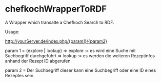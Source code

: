 # chefkochWrapperToRDF
A Wrapper which transalte a Chefkoch Search to RDF.

Usage:

http://yourServer.de/index.php/{param1}/{param2}

param 1 = {explore | lookup}
	=> explore := es wird eine Suche mit Suchbegriff durchgeführt
	=> lookup := es werden die weiteren Rezeptinfos anhand der Rezept ID abgerufen

param 2 = Der Suchbegriff dieser kann eine Suchbegriff oder eine ID eines Rezeptes sein.

